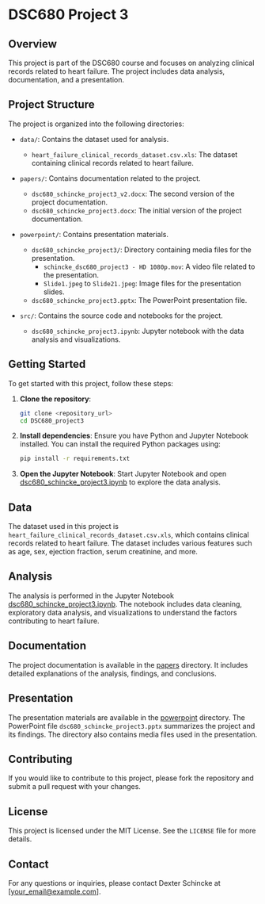 # DSC680 Project 3

## Overview
This project is part of the DSC680 course and focuses on analyzing clinical records related to heart failure. The project includes data analysis, documentation, and a presentation.

## Project Structure
The project is organized into the following directories:

- `data/`: Contains the dataset used for analysis.
  - `heart_failure_clinical_records_dataset.csv.xls`: The dataset containing clinical records related to heart failure.

- `papers/`: Contains documentation related to the project.
  - `dsc680_schincke_project3_v2.docx`: The second version of the project documentation.
  - `dsc680_schincke_project3.docx`: The initial version of the project documentation.

- `powerpoint/`: Contains presentation materials.
  - `dsc680_schincke_project3/`: Directory containing media files for the presentation.
    - `schincke_dsc680_project3 - HD 1080p.mov`: A video file related to the presentation.
    - `Slide1.jpeg` to `Slide21.jpeg`: Image files for the presentation slides.
  - `dsc680_schincke_project3.pptx`: The PowerPoint presentation file.

- `src/`: Contains the source code and notebooks for the project.
  - `dsc680_schincke_project3.ipynb`: Jupyter notebook with the data analysis and visualizations.

## Getting Started
To get started with this project, follow these steps:

1. **Clone the repository**:
    ```sh
    git clone <repository_url>
    cd DSC680_project3
    ```

2. **Install dependencies**:
    Ensure you have Python and Jupyter Notebook installed. You can install the required Python packages using:
    ```sh
    pip install -r requirements.txt
    ```

3. **Open the Jupyter Notebook**:
    Start Jupyter Notebook and open [dsc680_schincke_project3.ipynb](http://_vscodecontentref_/0) to explore the data analysis.

## Data
The dataset used in this project is `heart_failure_clinical_records_dataset.csv.xls`, which contains clinical records related to heart failure. The dataset includes various features such as age, sex, ejection fraction, serum creatinine, and more.

## Analysis
The analysis is performed in the Jupyter Notebook [dsc680_schincke_project3.ipynb](http://_vscodecontentref_/1). The notebook includes data cleaning, exploratory data analysis, and visualizations to understand the factors contributing to heart failure.

## Documentation
The project documentation is available in the [papers](http://_vscodecontentref_/2) directory. It includes detailed explanations of the analysis, findings, and conclusions.

## Presentation
The presentation materials are available in the [powerpoint](http://_vscodecontentref_/3) directory. The PowerPoint file `dsc680_schincke_project3.pptx` summarizes the project and its findings. The directory also contains media files used in the presentation.

## Contributing
If you would like to contribute to this project, please fork the repository and submit a pull request with your changes.

## License
This project is licensed under the MIT License. See the `LICENSE` file for more details.

## Contact
For any questions or inquiries, please contact Dexter Schincke at [your_email@example.com].